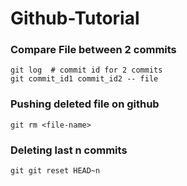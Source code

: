 # Github-Tutorial

### Compare File between 2 commits 
```
git log  # commit id for 2 commits 
git commit_id1 commit_id2 -- file
```

### Pushing deleted file on github
```
git rm <file-name>
```

### Deleting last n commits 
```
git git reset HEAD~n
```

